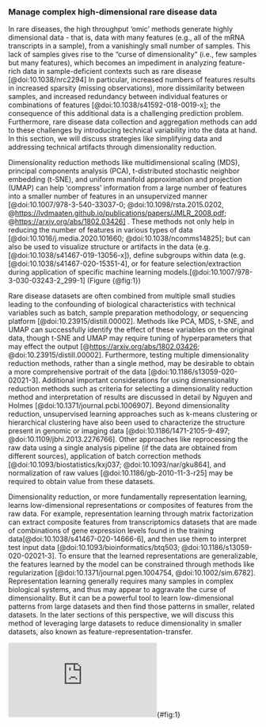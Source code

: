 ### Manage complex high-dimensional rare disease data

In rare diseases, the high throughput ‘omic’ methods generate highly dimensional data - that is, data with many features (e.g., all of the mRNA transcripts in a sample), from a vanishingly small number of samples.
This lack of samples gives rise to the “curse of dimensionality” (i.e., few samples but many features), which becomes an impediment in analyzing feature-rich data in sample-deficient contexts such as rare disease [@doi:10.1038/nrc2294] 
In particular, increased numbers of features results in increased sparsity (missing observations), more dissimilarity between samples, and increased redundancy between individual features or combinations of features [@doi:10.1038/s41592-018-0019-x]; the consequence of this additional data is a challenging prediction problem. 
Furthermore, rare disease data collection and aggregation methods can add to these challenges by introducing technical variability into the data at hand.
In this section, we will discuss strategies like simplifying data and addressing technical artifacts through dimensionality reduction.

Dimensionality reduction methods like multidimensional scaling (MDS), principal components analysis (PCA), t-distributed stochastic neighbor embedding (t-SNE), and uniform manifold approximation and projection (UMAP) can help ‘compress’ information from a large number of features into a smaller number of features  in an unsupervized manner [@doi:10.1007/978-3-540-33037-0; @doi:10.1098/rsta.2015.0202, @https://lvdmaaten.github.io/publications/papers/JMLR_2008.pdf; @https://arxiv.org/abs/1802.03426] . 
These methods not only help in reducing the number of features in various types of data [@doi:10.1016/j.media.2020.101660; @doi:10.1038/ncomms14825]; but can also be used to visualize structure or artifacts in the data (e.g. [@doi:10.1038/s41467-019-13056-x]), define subgroups within data (e.g. [@doi:10.1038/s41467-020-15351-4], or for feature selection/extraction during application of specific machine learning models.[@doi:10.1007/978-3-030-03243-2_299-1] (Figure {@fig:1})

Rare disease datasets are often combined from multiple small studies leading to the confounding of biological characteristics with technical variables such as batch, sample preparation methodology, or sequencing platform [@doi:10.23915/distill.00002]. 
Methods like PCA, MDS, t-SNE, and UMAP can successfully identify the effect of these variables on the original data, though t-SNE and UMAP may require tuning of hyperparameters that may effect the output [@https://arxiv.org/abs/1802.03426; @doi:10.23915/distill.00002].
Furthermore, testing multiple dimensionality reduction methods, rather than a single method, may be desirable to obtain a more comprehensive portrait of the data [@doi:10.1186/s13059-020-02021-3]. 
Additional important considerations for using dimensionality reduction methods such as criteria for selecting a dimensionality reduction method and interpretation of results are discussed in detail by Nguyen and Holmes [@doi:10.1371/journal.pcbi.1006907].
Beyond dimensionality reduction, unsupervised learning approaches such as k-means clustering or hierarchical clustering have also been used to characterize the structure present in genomic or imaging data [@doi:10.1186/1471-2105-9-497; @doi:10.1109/jbhi.2013.2276766].
Other approaches like reprocessing the raw data using a single analysis pipeline (if the data are obtained from different sources), application of batch correction methods [@doi:10.1093/biostatistics/kxj037; @doi:10.1093/nar/gku864], and normalization of raw values [@doi:10.1186/gb-2010-11-3-r25] may be required to obtain value from these datasets. 

Dimensionality reduction, or more fundamentally representation learning, learns low-dimensional representations or composites of features from the raw data. 
For example, representation learning through matrix factorization can extract composite features from transcriptomics datasets that are made of combinations of gene expression levels found in the training data[@doi:10.1038/s41467-020-14666-6], and then use them to interpret test input data [@doi:10.1093/bioinformatics/btq503; @doi:10.1186/s13059-020-02021-3].
To ensure that the learned representations are generalizable, the features learned by the model can be constrained through methods like regularization [@doi:10.1371/journal.pgen.1004754, @doi:10.1002/sim.6782]. 
Representation learning generally requires many samples in complex biological systems, and thus may appear to aggravate the curse of dimensionality. 
But it can be a powerful tool to learn low-dimensional patterns from large datasets and then find those patterns in smaller, related datasets. 
In the later sections of this perspective, we will discuss this method of leveraging large datasets to reduce dimensionality in smaller datasets, also known as feature-representation-transfer. 

![Dimension reduction can help manage the curse of dimensionality in rare disease data](https://github.com/jaybee84/ml-in-rd/blob/draft-branch/content/images/figures/pdfs/dimensionality-reduction.pdf){#fig:1}
